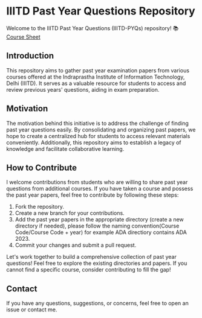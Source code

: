 # IIITD Past Year Questions Repository

Welcome to the IIITD Past Year Questions (IIITD-PYQs) repository! 📚
[Course Sheet](https://docs.google.com/spreadsheets/d/1zzMJGNCGggm3CUw2TMCuYfkE6JWEZ1oaJqio-3WGuxQ/edit?usp=sharing)

## Introduction

This repository aims to gather past year examination papers from various courses offered at the Indraprastha Institute of Information Technology, Delhi (IIITD). It serves as a valuable resource for students to access and review previous years' questions, aiding in exam preparation.

## Motivation

The motivation behind this initiative is to address the challenge of finding past year questions easily. By consolidating and organizing past papers, we hope to create a centralized hub for students to access relevant materials conveniently. Additionally, this repository aims to establish a legacy of knowledge and facilitate collaborative learning.

## How to Contribute

I welcome contributions from students who are willing to share past year questions from additional courses. If you have taken a course and possess the past year papers, feel free to contribute by following these steps:

1. Fork the repository.
2. Create a new branch for your contributions.
3. Add the past year papers in the appropriate directory (create a new directory if needed), please follow the naming convention(Course Code/Course Code + year) for example ADA directiory contains ADA 2023.
4. Commit your changes and submit a pull request.

Let's work together to build a comprehensive collection of past year questions!
Feel free to explore the existing directories and papers. If you cannot find a specific course, consider contributing to fill the gap!

## Contact
If you have any questions, suggestions, or concerns, feel free to open an issue or contact me.

